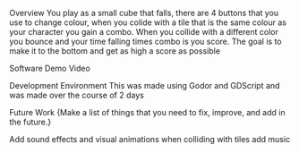 Overview
You play as a small cube that falls, there are 4 buttons that you use to change colour, when you colide with a tile that is the same colour as your character you gain a combo. When you collide with a different color you bounce and your time falling times combo is you score.
The goal is to make it to the bottom and get as high a score as possible

Software Demo Video

Development Environment
This was made using Godor and GDScript and was made over the course of 2 days

Future Work
{Make a list of things that you need to fix, improve, and add in the future.}

Add sound effects and visual animations when colliding with tiles
add music

